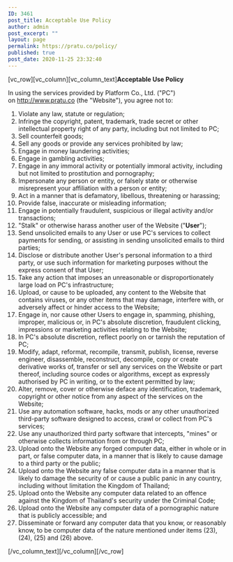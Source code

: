 ```yaml
---
ID: 3461
post_title: Acceptable Use Policy
author: admin
post_excerpt: ""
layout: page
permalink: https://pratu.co/policy/
published: true
post_date: 2020-11-25 23:32:40
---
```

[vc_row][vc_column][vc_column_text]<strong>Acceptable Use Policy</strong>

In using the services provided by Platform Co., Ltd. ("PC") on <a href="http://www.pratu.co">http://www.pratu.co</a> (the "Website"), you agree not to:
<ol>
 	<li>Violate any law, statute or regulation;</li>
 	<li>Infringe the copyright, patent, trademark, trade secret or other intellectual property right of any party, including but not limited to PC;</li>
 	<li>Sell counterfeit goods;</li>
 	<li>Sell any goods or provide any services prohibited by law;</li>
 	<li>Engage in money laundering activities;</li>
 	<li>Engage in gambling activities;</li>
 	<li>Engage in any immoral activity or potentially immoral activity, including but not limited to prostitution and pornography;</li>
 	<li>Impersonate any person or entity, or falsely state or otherwise misrepresent your affiliation with a person or entity;</li>
 	<li>Act in a manner that is defamatory, libellous, threatening or harassing;</li>
 	<li>Provide false, inaccurate or misleading information;</li>
 	<li>Engage in potentially fraudulent, suspicious or illegal activity and/or transactions;</li>
 	<li>"Stalk" or otherwise harass another user of the Website ("<strong>User</strong>");</li>
 	<li>Send unsolicited emails to any User or use PC's services to collect payments for sending, or assisting in sending unsolicited emails to third parties;</li>
 	<li>Disclose or distribute another User's personal information to a third party, or use such information for marketing purposes without the express consent of that User;</li>
 	<li>Take any action that imposes an unreasonable or disproportionately large load on PC's infrastructure;</li>
 	<li>Upload, or cause to be uploaded, any content to the Website that contains viruses, or any other items that may damage, interfere with, or adversely affect or hinder access to the Website;</li>
 	<li>Engage in, nor cause other Users to engage in, spamming, phishing, improper, malicious or, in PC's absolute discretion, fraudulent clicking, impressions or marketing activities relating to the Website;</li>
 	<li>In PC's absolute discretion, reflect poorly on or tarnish the reputation of PC;</li>
 	<li>Modify, adapt, reformat, recompile, transmit, publish, license, reverse engineer, disassemble, reconstruct, decompile, copy or create derivative works of, transfer or sell any services on the Website or part thereof, including source codes or algorithms, except as expressly authorised by PC in writing, or to the extent permitted by law;</li>
 	<li>Alter, remove, cover or otherwise deface any identification, trademark, copyright or other notice from any aspect of the services on the Website;</li>
 	<li>Use any automation software, hacks, mods or any other unauthorized third-party software designed to access, crawl or collect from PC's services;</li>
 	<li>Use any unauthorized third party software that intercepts, "mines" or otherwise collects information from or through PC;</li>
 	<li>Upload onto the Website any forged computer data, either in whole or in part, or false computer data, in a manner that is likely to cause damage to a third party or the public;</li>
 	<li>Upload onto the Website any false computer data in a manner that is likely to damage the security of or cause a public panic in any country, including without limitation the Kingdom of Thailand;</li>
 	<li>Upload onto the Website any computer data related to an offence against the Kingdom of Thailand's security under the Criminal Code;</li>
 	<li>Upload onto the Website any computer data of a pornographic nature that is publicly accessible; and</li>
 	<li>Disseminate or forward any computer data that you know, or reasonably know, to be computer data of the nature mentioned under items (23), (24), (25) and (26) above.</li>
</ol>
[/vc_column_text][/vc_column][/vc_row]